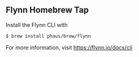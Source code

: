 Flynn Homebrew Tap
-------------------

Install the Flynn CLI with

    $ brew install phaus/brew/flynn

For more information, visit https://flynn.io/docs/cli

